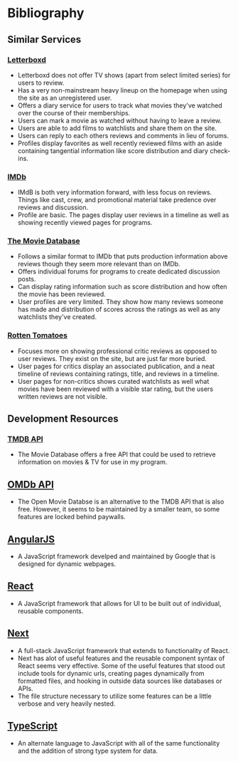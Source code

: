 # Bibliography

## Similar Services
### [Letterboxd](https://letterboxd.com/)
- Letterboxd does not offer TV shows (apart from select limited series) for users to review.
- Has a very non-mainstream heavy lineup on the homepage when using the site as an unregistered user.
- Offers a diary service for users to track what movies they've watched over the course of their memberships.
- Users can mark a movie as watched without having to leave a review.
- Users are able to add films to watchlists and share them on the site.
- Users can reply to each others reviews and comments in lieu of forums.
- Profiles display favorites as well recently reviewed films with an aside containing tangential information like score distribution and diary check-ins.

### [IMDb](https://www.imdb.com/?ref_=nv_home)
- IMdB is both very information forward, with less focus on reviews. Things like cast, crew, and promotional material take predence over reviews and discussion.
- Profile are basic. The pages display user reviews in a timeline as well as showing recently viewed pages for programs.

### [The Movie Database](https://www.themoviedb.org/?language=en-US)
- Follows a similar format to IMDb that puts production information above reviews though they seem more relevant than on IMDb.
- Offers individual forums for programs to create dedicated discussion posts.
- Can display rating information such as score distribution and how often the movie has been reviewed.
- User profiles are very limited. They show how many reviews someone has made and distribution of scores across the ratings as well as any watchlists they've created.

### [Rotten Tomatoes](https://www.rottentomatoes.com/)
- Focuses more on showing professional critic reviews as opposed to user reviews. They exist on the site, but are just far more buried.
- User pages for critics display an associated publication, and a neat timeline of reviews containing ratings, title, and reviews in a timeline.
- User pages for non-critics shows curated watchlists as well what movies have been reviewed with a visible star rating, but the users written reviews are not visible.

## Development Resources
### [TMDB API](https://developer.themoviedb.org/docs)
- The Movie Database offers a free API that could be used to retrieve information on movies & TV for use in my program.

## [OMDb API](https://www.omdbapi.com/)
- The Open Movie Databse is an alternative to the TMDB API that is also free. However, it seems to be maintained by a smaller team, so some features are locked behind paywalls.

## [AngularJS](https://angularjs.org/)
- A JavaScript framework develped and maintained by Google that is designed for dynamic webpages.

## [React](https://react.dev/)
- A JavaScript framework that allows for UI to be built out of individual, reusable components.

## [Next](https://nextjs.org/)
- A full-stack JavaScript framework that extends to functionality of React.
- Next has alot of useful features and the reusable component syntax of React seems very effective. Some of the useful features that stood out include tools for dynamic urls, creating pages dynamically from formatted files, and hooking in outside data sources like databases or APIs.
- The file structure necessary to utilize some features can be a little verbose and very heavily nested.

## [TypeScript](https://www.typescriptlang.org/)
- An alternate language to JavaScript with all of the same functionality and the addition of strong type system for data.